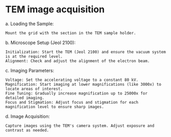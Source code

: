 # TEM image acquisition
a. Loading the Sample:

    Mount the grid with the section in the TEM sample holder.

b. Microscope Setup (Jeol 2100):

    Initialization: Start the TEM (Jeol 2100) and ensure the vacuum system is at the required level.
    Alignment: Check and adjust the alignment of the electron beam.

c. Imaging Parameters:

    Voltage: Set the accelerating voltage to a constant 80 kV.
    Magnification: Start imaging at lower magnifications (like 3000x) to locate areas of interest.
    Fine Tuning: Gradually increase magnification up to 25000x for detailed imaging.
    Focus and Stigmation: Adjust focus and stigmation for each magnification level to ensure sharp images.

d. Image Acquisition:

    Capture images using the TEM's camera system. Adjust exposure and contrast as needed.